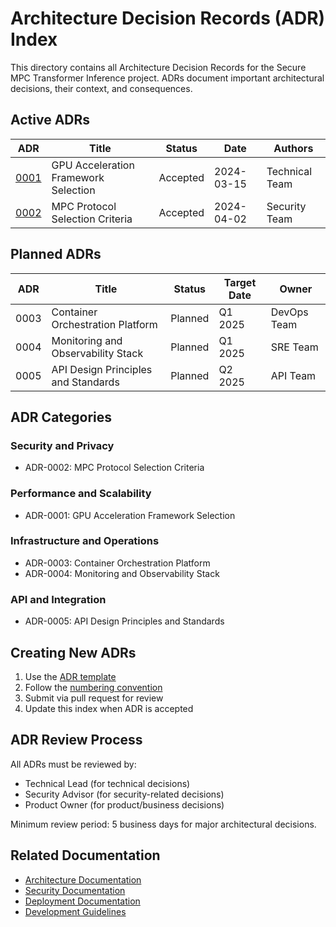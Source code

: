 # Architecture Decision Records (ADR) Index

This directory contains all Architecture Decision Records for the Secure MPC Transformer Inference project. ADRs document important architectural decisions, their context, and consequences.

## Active ADRs

| ADR | Title | Status | Date | Authors |
|-----|-------|--------|------|---------|
| [0001](ADR-0001-gpu-acceleration-framework.md) | GPU Acceleration Framework Selection | Accepted | 2024-03-15 | Technical Team |
| [0002](ADR-0002-mpc-protocol-selection.md) | MPC Protocol Selection Criteria | Accepted | 2024-04-02 | Security Team |

## Planned ADRs

| ADR | Title | Status | Target Date | Owner |
|-----|-------|--------|-------------|-------|
| 0003 | Container Orchestration Platform | Planned | Q1 2025 | DevOps Team |
| 0004 | Monitoring and Observability Stack | Planned | Q1 2025 | SRE Team |
| 0005 | API Design Principles and Standards | Planned | Q2 2025 | API Team |

## ADR Categories

### Security and Privacy
- ADR-0002: MPC Protocol Selection Criteria

### Performance and Scalability  
- ADR-0001: GPU Acceleration Framework Selection

### Infrastructure and Operations
- ADR-0003: Container Orchestration Platform
- ADR-0004: Monitoring and Observability Stack

### API and Integration
- ADR-0005: API Design Principles and Standards

## Creating New ADRs

1. Use the [ADR template](template.md)
2. Follow the [numbering convention](template.md#adr-numbering)
3. Submit via pull request for review
4. Update this index when ADR is accepted

## ADR Review Process

All ADRs must be reviewed by:
- Technical Lead (for technical decisions)
- Security Advisor (for security-related decisions)
- Product Owner (for product/business decisions)

Minimum review period: 5 business days for major architectural decisions.

## Related Documentation

- [Architecture Documentation](../ARCHITECTURE.md)
- [Security Documentation](../security/)
- [Deployment Documentation](../deployment/)
- [Development Guidelines](../DEVELOPMENT.md)